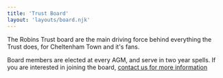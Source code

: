```yaml
---
title: 'Trust Board'
layout: 'layouts/board.njk'
---
```


The Robins Trust board are the main driving force behind everything the Trust does, for Cheltenham Town and it's fans.

Board members are elected at every AGM, and serve in two year spells. If you are interested in joining the board, [contact us for more information](/contact)
